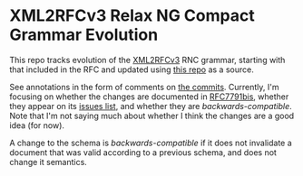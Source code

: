 # XML2RFCv3 Relax NG Compact Grammar Evolution

This repo tracks evolution of the [XML2RFCv3](https://www.rfc-editor.org/rfc/rfc7991.html) RNC grammar, starting with that included
in the RFC and updated using [this repo](https://github.com/rfc-format/v3grammar) as a source.

See annotations in the form of comments on [the commits](https://github.com/mnot/v3grammar/commits/main). Currently, I'm focusing on whether the changes are documented in [RFC7791bis](https://tools.ietf.org/html/draft-iab-xml2rfc-v3-bis-00.html), whether they appear on its [issues list](https://github.com/rfc-format/draft-iab-xml2rfc-v3-bis/issues), and whether they are _backwards-compatible_. Note that I'm not saying much about whether I think the changes are a good idea (for now).

A change to the schema is _backwards-compatible_ if it does not invalidate a document that was valid according to a previous schema, and does not change it semantics.
